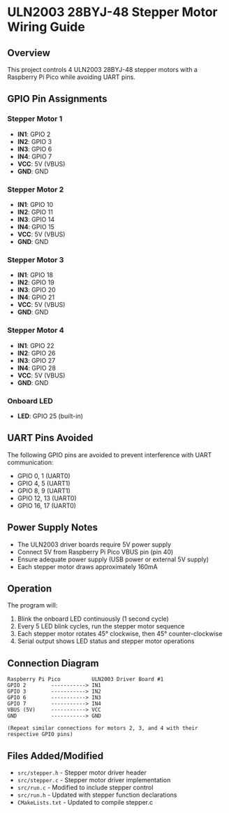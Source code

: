 # ULN2003 28BYJ-48 Stepper Motor Wiring Guide

## Overview
This project controls 4 ULN2003 28BYJ-48 stepper motors with a Raspberry Pi Pico while avoiding UART pins.

## GPIO Pin Assignments

### Stepper Motor 1
- **IN1**: GPIO 2
- **IN2**: GPIO 3  
- **IN3**: GPIO 6
- **IN4**: GPIO 7
- **VCC**: 5V (VBUS)
- **GND**: GND

### Stepper Motor 2
- **IN1**: GPIO 10
- **IN2**: GPIO 11
- **IN3**: GPIO 14
- **IN4**: GPIO 15
- **VCC**: 5V (VBUS)
- **GND**: GND

### Stepper Motor 3
- **IN1**: GPIO 18
- **IN2**: GPIO 19
- **IN3**: GPIO 20
- **IN4**: GPIO 21
- **VCC**: 5V (VBUS)
- **GND**: GND

### Stepper Motor 4
- **IN1**: GPIO 22
- **IN2**: GPIO 26
- **IN3**: GPIO 27
- **IN4**: GPIO 28
- **VCC**: 5V (VBUS)
- **GND**: GND

### Onboard LED
- **LED**: GPIO 25 (built-in)

## UART Pins Avoided
The following GPIO pins are avoided to prevent interference with UART communication:
- GPIO 0, 1 (UART0)
- GPIO 4, 5 (UART1) 
- GPIO 8, 9 (UART1)
- GPIO 12, 13 (UART0)
- GPIO 16, 17 (UART0)

## Power Supply Notes
- The ULN2003 driver boards require 5V power supply
- Connect 5V from Raspberry Pi Pico VBUS pin (pin 40)
- Ensure adequate power supply (USB power or external 5V supply)
- Each stepper motor draws approximately 160mA

## Operation
The program will:
1. Blink the onboard LED continuously (1 second cycle)
2. Every 5 LED blink cycles, run the stepper motor sequence
3. Each stepper motor rotates 45° clockwise, then 45° counter-clockwise
4. Serial output shows LED status and stepper motor operations

## Connection Diagram
```
Raspberry Pi Pico          ULN2003 Driver Board #1
GPIO 2        -----------> IN1
GPIO 3        -----------> IN2  
GPIO 6        -----------> IN3
GPIO 7        -----------> IN4
VBUS (5V)     -----------> VCC
GND           -----------> GND

(Repeat similar connections for motors 2, 3, and 4 with their respective GPIO pins)
```

## Files Added/Modified
- `src/stepper.h` - Stepper motor driver header
- `src/stepper.c` - Stepper motor driver implementation  
- `src/run.c` - Modified to include stepper control
- `src/run.h` - Updated with stepper function declarations
- `CMakeLists.txt` - Updated to compile stepper.c

